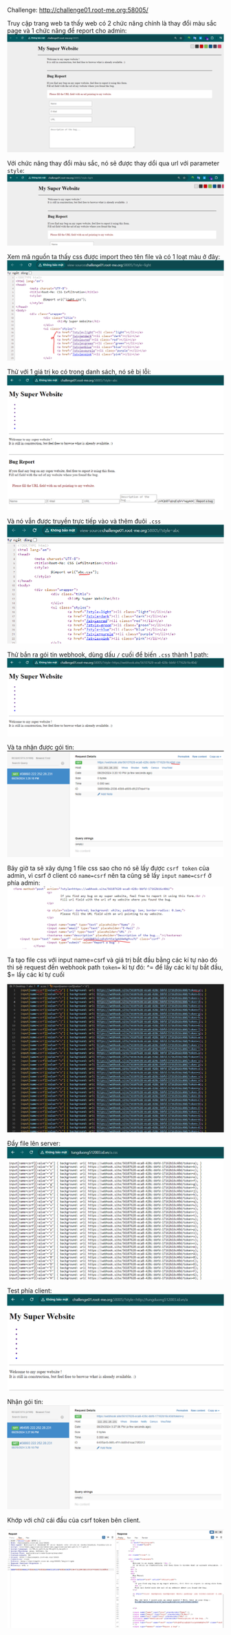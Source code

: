 Challenge: http://challenge01.root-me.org:58005/

Truy cập trang web ta thấy web có 2 chức năng chính là thay đổi màu sắc page và 1 chức năng để report cho admin:
![alt text](image.png)

Với chức năng thay đổi màu sắc, nó sẽ được thay dổi qua url với parameter `style`: 
![alt text](image-1.png)

Xem mã nguồn ta thấy css được import theo tên file và có 1 loạt màu ở đây:
![alt text](image-2.png)

Thử với 1 giá trị ko có trong danh sách, nó sẽ bị lỗi: 
![alt text](image-3.png)

Và nó vẫn được truyền trực tiếp vào và thêm đuôi `.css`
![alt text](image-4.png)

Thử bắn ra gói tin webhook, dùng dấu `/` cuối để biến `.css` thành 1 path:
![alt text](image-5.png)

Và ta nhận được gói tin: 
![alt text](image-6.png)


Bây giờ ta sẽ xây dựng 1 file css sao cho nó sẽ lấy được `csrf token` của admin, vì csrf ở client có `name=csrf` nên ta cũng sẽ lấy `input` `name=csrf` ở phía admin: 
![alt text](image-7.png)

Ta tạo file css với input name=csrf và giá trị bắt đầu bằng các kí tự nào đó thì sẽ request đến webhook path `token=` kí tự đó: ^= để lấy các kí tự bắt đầu, $= lấy các kí tự cuối 

![alt text](image-8.png)

Đẩy file lên server:
![alt text](image-9.png)

Test phía client: 
![alt text](image-10.png)

Nhận gói tin: 
![alt text](image-11.png)

Khớp với chữ cái đầu của csrf token bên client.

![alt text](image-12.png)




